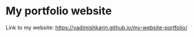 # My portfolio website


Link to my website:   https://vadimishkarin.github.io/my-website-portfolio/
